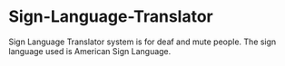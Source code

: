# Sign-Language-Translator
Sign Language Translator system is for deaf and mute people. The sign language used is American Sign Language. 
